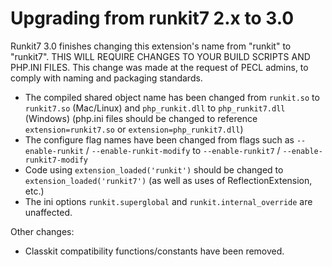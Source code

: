 Upgrading from runkit7 2.x to 3.0
=================================

Runkit7 3.0 finishes changing this extension's name from "runkit" to "runkit7".
THIS WILL REQUIRE CHANGES TO YOUR BUILD SCRIPTS AND PHP.INI FILES.
This change was made at the request of PECL admins, to comply with naming and packaging standards.

- The compiled shared object name has been changed from `runkit.so` to `runkit7.so` (Mac/Linux) and `php_runkit.dll` to `php_runkit7.dll` (Windows)
  (php.ini files should be changed to reference `extension=runkit7.so` or `extension=php_runkit7.dll`)
- The configure flag names have been changed from flags such as `--enable-runkit` / `--enable-runkit-modify` to `--enable-runkit7` / `--enable-runkit7-modify`
- Code using `extension_loaded('runkit')` should be changed to `extension_loaded('runkit7')` (as well as uses of ReflectionExtension, etc.)
- The ini options `runkit.superglobal` and `runkit.internal_override` are unaffected.

Other changes:
- Classkit compatibility functions/constants have been removed.
